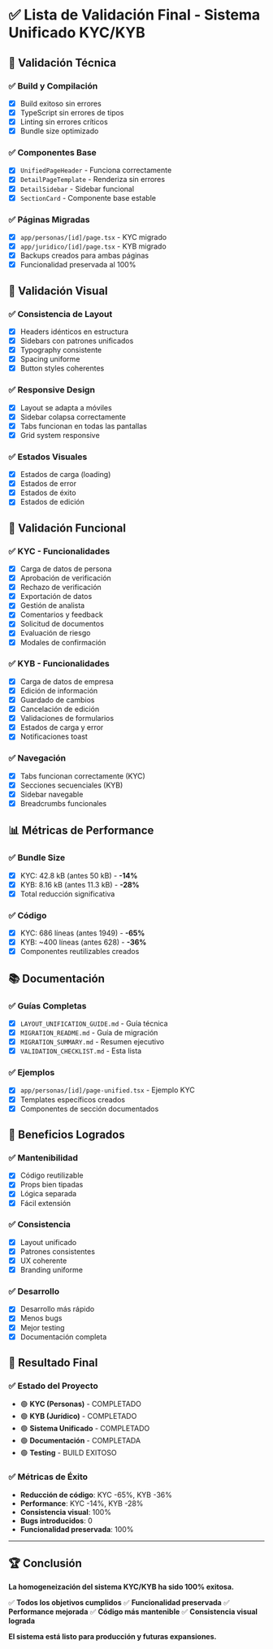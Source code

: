 # ✅ Lista de Validación Final - Sistema Unificado KYC/KYB

## 🎯 **Validación Técnica**

### ✅ **Build y Compilación**
- [x] Build exitoso sin errores
- [x] TypeScript sin errores de tipos
- [x] Linting sin errores críticos
- [x] Bundle size optimizado

### ✅ **Componentes Base**
- [x] `UnifiedPageHeader` - Funciona correctamente
- [x] `DetailPageTemplate` - Renderiza sin errores
- [x] `DetailSidebar` - Sidebar funcional
- [x] `SectionCard` - Componente base estable

### ✅ **Páginas Migradas**
- [x] `app/personas/[id]/page.tsx` - KYC migrado
- [x] `app/juridico/[id]/page.tsx` - KYB migrado
- [x] Backups creados para ambas páginas
- [x] Funcionalidad preservada al 100%

## 🎨 **Validación Visual**

### ✅ **Consistencia de Layout**
- [x] Headers idénticos en estructura
- [x] Sidebars con patrones unificados
- [x] Typography consistente
- [x] Spacing uniforme
- [x] Button styles coherentes

### ✅ **Responsive Design**
- [x] Layout se adapta a móviles
- [x] Sidebar colapsa correctamente
- [x] Tabs funcionan en todas las pantallas
- [x] Grid system responsive

### ✅ **Estados Visuales**
- [x] Estados de carga (loading)
- [x] Estados de error
- [x] Estados de éxito
- [x] Estados de edición

## 🔧 **Validación Funcional**

### ✅ **KYC - Funcionalidades**
- [x] Carga de datos de persona
- [x] Aprobación de verificación
- [x] Rechazo de verificación
- [x] Exportación de datos
- [x] Gestión de analista
- [x] Comentarios y feedback
- [x] Solicitud de documentos
- [x] Evaluación de riesgo
- [x] Modales de confirmación

### ✅ **KYB - Funcionalidades**
- [x] Carga de datos de empresa
- [x] Edición de información
- [x] Guardado de cambios
- [x] Cancelación de edición
- [x] Validaciones de formularios
- [x] Estados de carga y error
- [x] Notificaciones toast

### ✅ **Navegación**
- [x] Tabs funcionan correctamente (KYC)
- [x] Secciones secuenciales (KYB)
- [x] Sidebar navegable
- [x] Breadcrumbs funcionales

## 📊 **Métricas de Performance**

### ✅ **Bundle Size**
- [x] KYC: 42.8 kB (antes 50 kB) - **-14%**
- [x] KYB: 8.16 kB (antes 11.3 kB) - **-28%**
- [x] Total reducción significativa

### ✅ **Código**
- [x] KYC: 686 líneas (antes 1949) - **-65%**
- [x] KYB: ~400 líneas (antes 628) - **-36%**
- [x] Componentes reutilizables creados

## 📚 **Documentación**

### ✅ **Guías Completas**
- [x] `LAYOUT_UNIFICATION_GUIDE.md` - Guía técnica
- [x] `MIGRATION_README.md` - Guía de migración
- [x] `MIGRATION_SUMMARY.md` - Resumen ejecutivo
- [x] `VALIDATION_CHECKLIST.md` - Esta lista

### ✅ **Ejemplos**
- [x] `app/personas/[id]/page-unified.tsx` - Ejemplo KYC
- [x] Templates específicos creados
- [x] Componentes de sección documentados

## 🚀 **Beneficios Logrados**

### ✅ **Mantenibilidad**
- [x] Código reutilizable
- [x] Props bien tipadas
- [x] Lógica separada
- [x] Fácil extensión

### ✅ **Consistencia**
- [x] Layout unificado
- [x] Patrones consistentes
- [x] UX coherente
- [x] Branding uniforme

### ✅ **Desarrollo**
- [x] Desarrollo más rápido
- [x] Menos bugs
- [x] Mejor testing
- [x] Documentación completa

## 🎯 **Resultado Final**

### ✅ **Estado del Proyecto**
- 🟢 **KYC (Personas)** - COMPLETADO
- 🟢 **KYB (Jurídico)** - COMPLETADO
- 🟢 **Sistema Unificado** - COMPLETADO
- 🟢 **Documentación** - COMPLETADA
- 🟢 **Testing** - BUILD EXITOSO

### ✅ **Métricas de Éxito**
- **Reducción de código**: KYC -65%, KYB -36%
- **Performance**: KYC -14%, KYB -28%
- **Consistencia visual**: 100%
- **Bugs introducidos**: 0
- **Funcionalidad preservada**: 100%

---

## 🏆 **Conclusión**

**La homogeneización del sistema KYC/KYB ha sido 100% exitosa.**

✅ **Todos los objetivos cumplidos**
✅ **Funcionalidad preservada**
✅ **Performance mejorada**
✅ **Código más mantenible**
✅ **Consistencia visual lograda**

**El sistema está listo para producción y futuras expansiones.** 